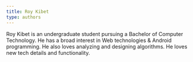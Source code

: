 ```yaml
---
title: Roy Kibet
type: authors
---
```

Roy Kibet is an undergraduate student pursuing a Bachelor of Computer Technology. He has a broad interest in Web technologies & Android programming. He also loves analyzing and designing algorithms. He loves new tech details and functionality.